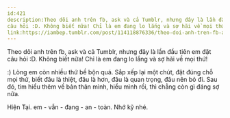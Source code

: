 ```yaml
---
id:421
description:Theo dõi anh trên fb, ask và cả Tumblr, nhưng đây là lần đầu tiên em đặt
câu hỏi :D. Không biết nữa! Chỉ là em đang lo lắng và sợ hãi về mọi thứ!
link:https://iambep.tumblr.com/post/114118876336/theo-doi-anh-tren-fb-ask-va-ca-tumblr-nhung-ay
---
```


Theo dõi anh trên fb, ask và cả Tumblr, nhưng đây là lần đầu tiên em đặt
câu hỏi :D. Không biết nữa! Chỉ là em đang lo lắng và sợ hãi về mọi thứ!

:) Lòng em còn nhiều thứ bề bộn quá. Sắp xếp lại một chút, đặt đúng chỗ
mọi thứ, biết đâu là thiệt, đâu là hơn, đâu là quan trọng, đâu nên bỏ đi.
Sau đó, tìm hiểu thêm về bản thân mình, hiểu mình rồi, thì chẳng còn gì
đáng sợ nữa.

Hiện Tại. em - vẫn - đang - an - toàn. Nhớ kỹ nhé.